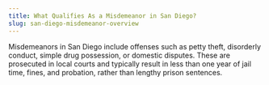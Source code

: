 ```yaml
---
title: What Qualifies As a Misdemeanor in San Diego?
slug: san-diego-misdemeanor-overview
---
```


Misdemeanors in San Diego include offenses such as petty theft, disorderly conduct, simple drug possession, or domestic disputes. These are prosecuted in local courts and typically result in less than one year of jail time, fines, and probation, rather than lengthy prison sentences.